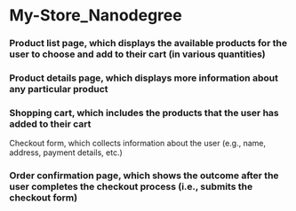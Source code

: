 # My-Store_Nanodegree

### Product list page, which displays the available products for the user to choose and add to their cart (in various quantities)

### Product details page, which displays more information about any particular product

### Shopping cart, which includes the products that the user has added to their cart
Checkout form, which collects information about the user (e.g., name, address, payment details, etc.)

### Order confirmation page, which shows the outcome after the user completes the checkout process (i.e., submits the checkout form)